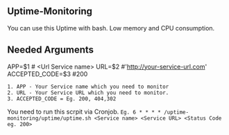 ## Uptime-Monitoring
You can use this Uptime with bash.
Low memory and CPU consumption.

## Needed Arguments

APP=$1 # <Url Service name>
URL=$2 #'http://your-service-url.com'
ACCEPTED_CODE=$3 #200

```
1. APP - Your Service name which you need to monitor
2. URL - Your Service URL which you need to monitor.
3. ACCEPTED_CODE = Eg. 200, 404,302
```

You need to run this scrpit via Cronjob.
`Eg. 6 * * * * /uptime-monitoring/uptime/uptime.sh <Service name> <Service URL> <Status Code eg. 200>`
